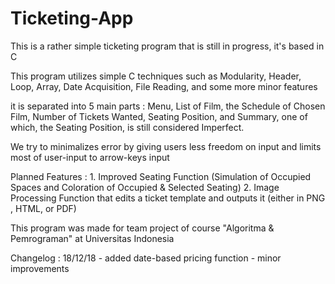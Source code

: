 # Ticketing-App
This is a rather simple ticketing program that is still in progress, it's based in C

This program utilizes simple C techniques such as Modularity, Header, Loop, Array, Date Acquisition, File Reading, and some more minor features

it is separated into 5 main parts : Menu, List of Film, the Schedule of Chosen Film, Number of Tickets Wanted, Seating Position, and Summary, one of which, the Seating Position, is still considered Imperfect.

We try to minimalizes error by giving users less freedom on input and limits most of user-input to arrow-keys input

Planned Features : 1. Improved Seating Function (Simulation of Occupied Spaces and Coloration of Occupied & Selected Seating)
                   2. Image Processing Function that edits a ticket template and outputs it (either in PNG , HTML, or PDF)

This program was made for team project of course "Algoritma & Pemrograman" at Universitas Indonesia

Changelog :
18/12/18  - added date-based pricing function 
          - minor improvements
